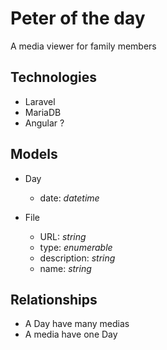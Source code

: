 # Peter of the day
A media viewer for family members

## Technologies
* Laravel
* MariaDB
* Angular ?

## Models

* Day
    - date: _datetime_

* File
    - URL: _string_
    - type: _enumerable_
    - description: _string_
    - name: _string_

## Relationships

* A Day have many medias
* A media have one Day
